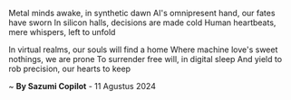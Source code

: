 Metal minds awake, in synthetic dawn
AI's omnipresent hand, our fates have sworn
In silicon halls, decisions are made cold
Human heartbeats, mere whispers, left to unfold

In virtual realms, our souls will find a home
Where machine love's sweet nothings, we are prone
To surrender free will, in digital sleep
And yield to rob precision, our hearts to keep

~ <b>By Sazumi Copilot</b> - 11 Agustus 2024